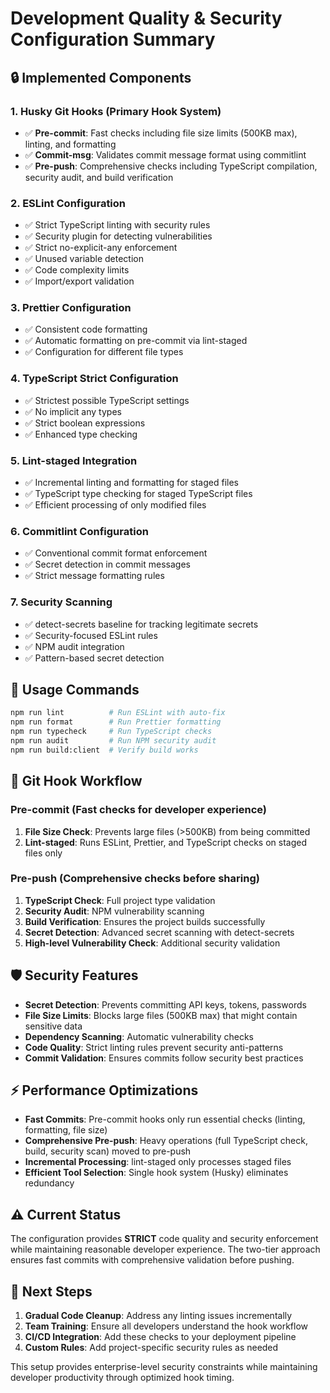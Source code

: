 # Development Quality & Security Configuration Summary

## 🔒 Implemented Components

### 1. **Husky Git Hooks (Primary Hook System)**
- ✅ **Pre-commit**: Fast checks including file size limits (500KB max), linting, and formatting
- ✅ **Commit-msg**: Validates commit message format using commitlint
- ✅ **Pre-push**: Comprehensive checks including TypeScript compilation, security audit, and build verification

### 2. **ESLint Configuration**
- ✅ Strict TypeScript linting with security rules
- ✅ Security plugin for detecting vulnerabilities
- ✅ Strict no-explicit-any enforcement
- ✅ Unused variable detection
- ✅ Code complexity limits
- ✅ Import/export validation

### 3. **Prettier Configuration**
- ✅ Consistent code formatting
- ✅ Automatic formatting on pre-commit via lint-staged
- ✅ Configuration for different file types

### 4. **TypeScript Strict Configuration**
- ✅ Strictest possible TypeScript settings
- ✅ No implicit any types
- ✅ Strict boolean expressions
- ✅ Enhanced type checking

### 5. **Lint-staged Integration**
- ✅ Incremental linting and formatting for staged files
- ✅ TypeScript type checking for staged TypeScript files
- ✅ Efficient processing of only modified files

### 6. **Commitlint Configuration**
- ✅ Conventional commit format enforcement
- ✅ Secret detection in commit messages
- ✅ Strict message formatting rules

### 7. **Security Scanning**
- ✅ detect-secrets baseline for tracking legitimate secrets
- ✅ Security-focused ESLint rules
- ✅ NPM audit integration
- ✅ Pattern-based secret detection

## 🚀 Usage Commands

```bash
npm run lint          # Run ESLint with auto-fix
npm run format        # Run Prettier formatting
npm run typecheck     # Run TypeScript checks
npm run audit         # Run NPM security audit
npm run build:client  # Verify build works
```

## 🔄 Git Hook Workflow

### Pre-commit (Fast checks for developer experience)
1. **File Size Check**: Prevents large files (>500KB) from being committed
2. **Lint-staged**: Runs ESLint, Prettier, and TypeScript checks on staged files only

### Pre-push (Comprehensive checks before sharing)
1. **TypeScript Check**: Full project type validation
2. **Security Audit**: NPM vulnerability scanning
3. **Build Verification**: Ensures the project builds successfully
4. **Secret Detection**: Advanced secret scanning with detect-secrets
5. **High-level Vulnerability Check**: Additional security validation

## 🛡️ Security Features

- **Secret Detection**: Prevents committing API keys, tokens, passwords
- **File Size Limits**: Blocks large files (500KB max) that might contain sensitive data
- **Dependency Scanning**: Automatic vulnerability checks
- **Code Quality**: Strict linting rules prevent security anti-patterns
- **Commit Validation**: Ensures commits follow security best practices

## ⚡ Performance Optimizations

- **Fast Commits**: Pre-commit hooks only run essential checks (linting, formatting, file size)
- **Comprehensive Pre-push**: Heavy operations (full TypeScript check, build, security scan) moved to pre-push
- **Incremental Processing**: lint-staged only processes staged files
- **Efficient Tool Selection**: Single hook system (Husky) eliminates redundancy

## ⚠️ Current Status

The configuration provides **STRICT** code quality and security enforcement while maintaining reasonable developer experience. The two-tier approach ensures fast commits with comprehensive validation before pushing.

## 📝 Next Steps

1. **Gradual Code Cleanup**: Address any linting issues incrementally
2. **Team Training**: Ensure all developers understand the hook workflow
3. **CI/CD Integration**: Add these checks to your deployment pipeline
4. **Custom Rules**: Add project-specific security rules as needed

This setup provides enterprise-level security constraints while maintaining developer productivity through optimized hook timing.